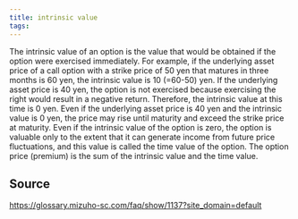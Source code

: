```yaml
---
title: intrinsic value
tags: 
---
```


The intrinsic value of an option is the value that would be obtained if the option were exercised immediately. For example, if the underlying asset price of a call option with a strike price of 50 yen that matures in three months is 60 yen, the intrinsic value is 10 (=60-50) yen. If the underlying asset price is 40 yen, the option is not exercised because exercising the right would result in a negative return. Therefore, the intrinsic value at this time is 0 yen. Even if the underlying asset price is 40 yen and the intrinsic value is 0 yen, the price may rise until maturity and exceed the strike price at maturity. Even if the intrinsic value of the option is zero, the option is valuable only to the extent that it can generate income from future price fluctuations, and this value is called the time value of the option. The option price (premium) is the sum of the intrinsic value and the time value.

## Source
https://glossary.mizuho-sc.com/faq/show/1137?site_domain=default